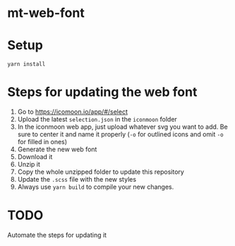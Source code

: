 # mt-web-font
# Setup
```
yarn install
```

# Steps for updating the web font
1. Go to https://icomoon.io/app/#/select
2. Upload the latest ``selection.json`` in the ``iconmoon`` folder
3. In the iconmoon web app, just upload whatever svg you want to add. Be sure to center it and name it properly (``-o`` for outlined icons and omit ``-o`` for filled in ones)
4. Generate the new web font
5. Download it
6. Unzip it
7. Copy the whole unzipped folder to update this repository
8. Update the ``.scss`` file with the new styles
9. Always use `yarn build` to compile your new changes.


# TODO
Automate the steps for updating it
